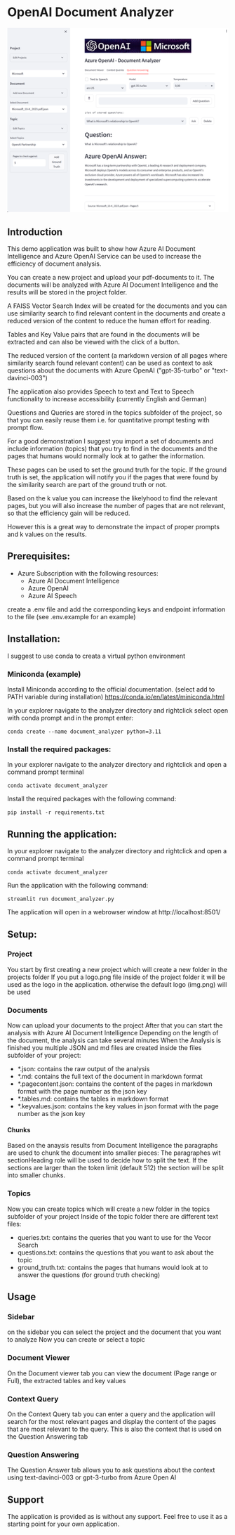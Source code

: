 # OpenAI Document Analyzer
![Preview Screenshot](preview.png)
## Introduction
This demo application was built to show how Azure AI Document Intelligence and Azure OpenAI Service can be used to increase the efficiency of document analysis.

You can create a new project and upload your pdf-documents to it. The documents will be analyzed with Azure AI Document Intelligence and the results will be stored in the project folder.

A FAISS Vector Search Index will be created for the documents and you can use similarity search to find relevant content in the documents and create a reduced version of the content to reduce the human effort for reading.

Tables and Key Value pairs that are found in the documents will be extracted and can also be viewed with the click of a button.

The reduced version of the content (a markdown version of all pages where similarity search found relevant content) can be used as context to ask questions about the documents with Azure OpenAI ("gpt-35-turbo" or "text-davinci-003")

The application also provides Speech to text and Text to Speech functionality to increase accessibility (currently English and German)

Questions and Queries are stored in the topics subfolder of the project, so that you can easily reuse them i.e. for quantitative prompt testing with prompt flow.

For a good demonstration I suggest you import a set of documents and include information (topics) that you try to find in the documents and the pages that humans would normally look at to gather the information.

These pages can be used to set the ground truth for the topic. If the ground truth is set, the application will notify you if the pages that were found by the similarity search are part of the ground truth or not.

Based on the k value you can increase the likelyhood to find the relevant pages, but you will also increase the number of pages that are not relevant, so that the efficiency gain will be reduced.

However this is a great way to demonstrate the impact of proper prompts and k values on the results.

## Prerequisites:
- Azure Subscription with the following resources:
  - Azure AI Document Intelligence
  - Azure OpenAI
  - Azure AI Speech

create a .env file and add the corresponding keys and endpoint information to the file (see .env.example for an example)

## Installation:
I suggest to use conda to creata a virtual python environment 

### Miniconda (example)
Install Miniconda according to the official documentation. (select add to PATH variable during installation)
https://conda.io/en/latest/miniconda.html

In your explorer navigate to the analyzer directory and rightclick
select open with conda prompt and in the prompt enter:

    conda create --name document_analyzer python=3.11

### Install the required packages:
In your explorer navigate to the analyzer directory and rightclick and open a command prompt terminal

    conda activate document_analyzer

Install the required packages with the following command:

    pip install -r requirements.txt

## Running the application:
In your explorer navigate to the analyzer directory and rightclick and open a command prompt terminal

    conda activate document_analyzer

Run the application with the following command:

    streamlit run document_analyzer.py

The application will open in a webrowser window at http://localhost:8501/

## Setup:
### Project
You start by first creating a new project which will create a new folder in the projects folder
If you put a logo.png file inside of the project folder it will be used as the logo in the application. otherwise the default logo (img.png) will be used

### Documents
Now can upload your documents to the project
After that you can start the analysis with Azure AI Document Intelligence
Depending on the length of the document, the analysis can take several minutes
When the Analysis is finished you multiple JSON and md files are created inside the files subfolder of your project:
- *.json: contains the raw output of the analysis
- *.md: contains the full text of the document in markdown format
- *.pagecontent.json: contains the content of the pages in markdown format with the page number as the json key
- *.tables.md: contains the tables in markdown format
- *.keyvalues.json: contains the key values in json format with the page number as the json key

#### Chunks
Based on the anaysis results from Document Intelligence the paragraphs are used to chunk the document into smaller pieces:
The paragraphes wit sectionHeading role will be used to decide how to split the text. If the sections are larger than the token limit (default 512) the section will be split into smaller chunks.

### Topics
Now you can create topics which will create a new folder in the topics subfolder of your project
Inside of the topic folder there are different text files:
- queries.txt: contains the queries that you want to use for the Vecor Search
- questions.txt: contains the questions that you want to ask about the topic
- ground_truth.txt: contains the pages that humans would look at to answer the questions  (for ground truth checking)

## Usage
### Sidebar
on the sidebar you can select the project and the document that you want to analyze
Now you can create or select a topic

### Document Viewer
On the Document viewer tab you can view the document (Page range or Full), the extracted tables and key values

### Context Query
On the Context Query tab you can enter a query and the application will search for the most relevant pages and display the content of the pages that are most relevant to the query. This is also the context that is used on the Question Answering tab

### Question Answering
The Question Answer tab allows you to ask questions about the context using text-davinci-003 or gpt-3-turbo from Azure Open AI

## Support
The application is provided as is without any support.
Feel free to use it as a starting point for your own application.
